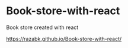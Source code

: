 # Book-store-with-react
Book store created with react

https://razabk.github.io/Book-store-with-react/
